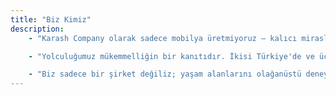 ```yaml
---
title: "Biz Kimiz"
description:
    - "Karash Company olarak sadece mobilya üretmiyoruz – kalıcı miraslar inşa ediyoruz. Yaklaşık yirmi yıldır, mekanları dönüştürüyor ve beklentilerin ötesine geçiyoruz. 2004'ten beri tutkumuz, köklü gelenekleri en son yeniliklerle harmanlayan olağanüstü yaşam alanları yaratmaya bizi yönlendiriyor."

    - "Yolculuğumuz mükemmelliğin bir kanıtıdır. İkisi Türkiye'de ve üçü Erbil'de olmak üzere beş ileri teknoloji üretim tesisimizle sektörün gerçek öncüleri olarak kendimizi kanıtladık. Kapsamlı yeteneklerimiz mobilyanın ötesine geçerek, yapay mermer yüzeyler, elektrik ekipmanları, aksesuarlar, duvar kağıtları, korkuluklar ve özel ahşap ve demir kapıların özel üretimini içeriyor. Irak genelinde on bir şubeden oluşan geniş ağımız, bizi ev tasarımı ve üretiminde lider bir güç olarak konumlandırıyor."

    - "Biz sadece bir şirket değiliz; yaşam alanlarını olağanüstü deneyimlere dönüştürmeye kendini adamış vizyonerleriz. Kaliteye olan kararlı arayışımız ve uluslararası genişleme planlarımız, dokunduğumuz her eve eşsiz zarafet, işlevsellik ve ustalık getirme konusundaki sarsılmaz bağlılığımızı yansıtıyor."
---
```

